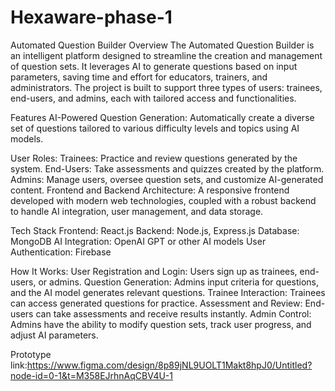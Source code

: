 # Hexaware-phase-1
Automated Question Builder
Overview
The Automated Question Builder is an intelligent platform designed to streamline the creation and management of question sets. It leverages AI to generate questions based on input parameters, saving time and effort for educators, trainers, and administrators. The project is built to support three types of users: trainees, end-users, and admins, each with tailored access and functionalities.

Features
AI-Powered Question Generation: Automatically create a diverse set of questions tailored to various difficulty levels and topics using AI models.

User Roles:
Trainees: Practice and review questions generated by the system.
End-Users: Take assessments and quizzes created by the platform.
Admins: Manage users, oversee question sets, and customize AI-generated content.
Frontend and Backend Architecture: A responsive frontend developed with modern web technologies, coupled with a robust backend to handle AI integration, user management, and data storage.

Tech Stack
Frontend: React.js
Backend: Node.js, Express.js
Database: MongoDB
AI Integration: OpenAI GPT or other AI models
User Authentication: Firebase

How It Works:
User Registration and Login: Users sign up as trainees, end-users, or admins.
Question Generation: Admins input criteria for questions, and the AI model generates relevant questions.
Trainee Interaction: Trainees can access generated questions for practice.
Assessment and Review: End-users can take assessments and receive results instantly.
Admin Control: Admins have the ability to modify question sets, track user progress, and adjust AI parameters.

Prototype link:https://www.figma.com/design/8p89jNL9UOLT1Makt8hpJ0/Untitled?node-id=0-1&t=M358EJrhnAqCBV4U-1
